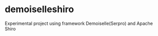 demoiselleshiro
===============

Experimental project using framework Demoiselle(Serpro) and Apache Shiro
